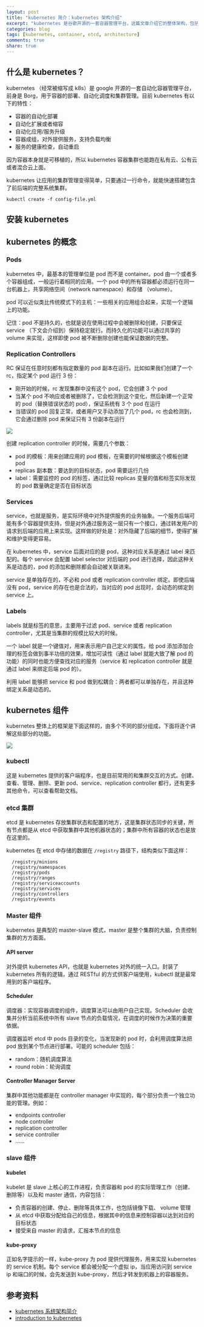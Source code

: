```yaml
---
layout: post
title: "kubernetes 简介：kubernetes 架构介绍"
excerpt: "kubernetes 是谷歌开源的一套容器管理平台，这篇文章介绍它的整体架构，包括概念和组件。"
categories: blog
tags: [kubernetes, container, etcd, architecture]
comments: true
share: true
---
```


## 什么是 kubernetes？

kubernetes （经常被缩写成 k8s）是 google 开源的一套自动化容器管理平台，前身是 Borg，用于容器的部署、自动化调度和集群管理。目前 kubernetes 有以下的特性：

- 容器的自动化部署
- 自动化扩展或者缩容
- 自动化应用/服务升级
- 容器成组，对外提供服务，支持负载均衡
- 服务的健康检查，自动重启

因为容器本身就是可移植的，所以 kubernetes 容器集群也能跑在私有云、公有云或者混合云上面。

kubernetes 让应用的集群管理变得简单，只要通过一行命令，就能快速搭建包含了前后端的完整系统集群。

```
kubectl create -f config-file.yml
```

## 安装 kubernetes

## kubernetes 的概念

### Pods

kubernetes 中，最基本的管理单位是 pod 而不是 container。pod 由一个或者多个容器组成，一般运行着相同的应用。一个 pod 中的所有容器都必须运行在同一台机器上，共享网络空间（network namespace）和存储 （volume）。

pod 可以近似类比传统模式下的主机：一些相关的应用组合起来，实现一个逻辑上的功能。

记住：pod 不是持久的，也就是说在使用过程中会被删除和创建，只要保证 service （下文会介绍到）保持稳定就行。而持久化的功能可以通过共享的 volume 来实现，这样即使 pod 被不断删除创建也能保证数据的完整。

### Replication Controllers

RC 保证在任意时刻都有指定数量的 pod 副本在运行。比如如果我们创建了一个 rc，指定某个 pod 运行 3 份：

- 刚开始的时候，rc 发现集群中没有这个 pod，它会创建 3 个 pod
- 当某个 pod 不响应或者被删除了，它会检测到这个变化，然后新建一个正常的 pod（替换错误状态的 pod），保证系统有 3 个 pod 在运行
- 当错误的 pod 回复正常，或者用户又手动添加了几个 pod，rc 也会检测到，它会通过删除 pod 来保证只有 3 份副本在运行

![](http://dockerone.com/uploads/article/20151230/5e2bad1a25e33e2d155da81da1d3a54b.gif)

创建 replication controller 的时候，需要几个参数：

- pod 的模板：用来创建应用的 pod 模板，在需要的时候根据这个模板创建 pod
- replicas 副本数：要达到的目标状态，pod 需要运行几份
- label：需要监控的 pod 的标签，通过比较 replicas 变量的值和标签实际发现的 pod 数量确定是否在目标状态

### Services

service，也就是服务，是实际环境中对外提供服务的业务抽象。一个服务后端可能有多个容器提供支持，但是对外通过服务这一层只有一个接口，通过转发用户的请求到后端的应用上来实现。这样做的好处是：对外隐藏了后端的细节，使得扩展和维护变得更容易。

在 kubernetes 中，service 后面对应的是 pod，这种对应关系是通过 label 来匹配的。每个 service 会配置 label selector 对后端的 pod 进行选择，因此这种关系是动态的，pod 的添加和删除都会自动被关联进来。

service 是单独存在的，不必和 pod 或者 replication controller 绑定。即使后端没有 pod，service 的存在也是合法的，当对应的 pod 出现时，会动态的绑定到 service 上。

### Labels

labels 就是标签的意思，主要用于过滤 pod、service 或者 replication controller，尤其是当集群的规模比较大的时候。

一个 label 就是一个键值对，用来表示用户自己定义的属性。给 pod 添加添加合理的标签会做到事半功倍的效果，增加可读性（通过 label 就能大致了解 pod 的功能）的同时也能方便查找对应的服务（service 和 replication controller 就是通过 label 来绑定后端 pod 的）。

利用 label 能够把 service 和 pod 做到松耦合：两者都可以单独存在，并且这种绑定关系是动态的。

## kubernetes 组件

kubernetes 整体上的框架是下面这样的，由多个不同的部分组成，下面将逐个讲解这些部分的功能。

![](https://blog.jetstack.io/images/k8s/architecture-small.png)

### kubectl

这是 kubernetes 提供的客户端程序，也是目前常用的和集群交互的方式。创建、查看、管理、删除、更新 pod、service、replication controller 都行，还有更多其他命令，可以查看帮助文档。

### etcd 集群

etcd 是 kubernetes 存放集群状态和配置的地方，这是集群状态同步的关键，所有节点都是从 etcd 中获取集群中其他机器状态的；集群中所有容器的状态也是放在这里的。

kubernetes 在 etcd 中存储的数据在 `/registry` 路径下，结构类似下面这样：

```
  /registry/minions
  /registry/namespaces
  /registry/pods
  /registry/ranges
  /registry/serviceaccounts
  /registry/services
  /registry/controllers
  /registry/events
```

### Master 组件

kubernetes 是典型的 master-slave 模式，master 是整个集群的大脑，负责控制集群的方方面面。

#### API server

对外提供 kubernetes API，也就是 kubernetes 对外的统一入口。封装了 kubernetes 所有的逻辑，通过 RESTful 的方式供客户端使用，kubectl 就是最常用到的客户端程序。

#### Scheduler

调度器：实现容器调度的组件，调度算法可以由用户自己实现。Scheduler 会收集并分析当前系统中所有 slave 节点的负载情况，在调度的时候作为决策的重要依据。

调度器监听 etcd 中 pods 目录的变化，当发现新的 pod 时，会利用调度算法把 pod 放到某个节点进行部署。可能的 scheduler 包括：

- random：随机调度算法
- round robin：轮询调度

#### Controller Manager Server

 集群中其他功能都是在 controller manager 中实现的，每个部分负责一个独立功能的管理。例如：

- endpoints controller
- node controller
- replication controller
- service controller
- ……

### slave 组件

#### kubelet

kubelet 是 slave 上核心的工作进程，负责容器和 pod 的实际管理工作（创建、删除等）以及和 master 通信，内容包括：

- 负责容器的创建、停止、删除等具体工作，也包括镜像下载、 volume 管理
- 从 etcd 中获取分配给自己的信息，根据其中的信息来控制容器以达到对应的目标状态
- 接受来自 master 的请求，汇报本节点的信息

#### kube-proxy

正如名字提示的一样，kube-proxy 为 pod 提供代理服务，用来实现 kubernetes 的 service 机制。每个 service 都会被分配一个虚拟 ip，当应用访问到 service ip 和端口的时候，会先发送到 kube-proxy，然后才转发到机器上的容器服务。

## 参考资料

- [kubernetes 系统架构简介](http://www.infoq.com/cn/articles/Kubernetes-system-architecture-introduction)
- [introduction to kubernetes](http://www.slideshare.net/rajdeep/introduction-to-kubernetes)
